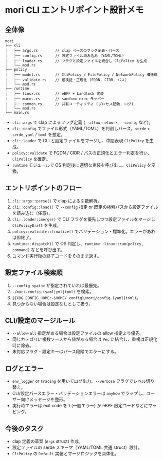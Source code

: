 # mori CLI エントリポイント設計メモ

## 全体像
```
mori
├── cli
│   ├── args.rs        // clap ベースのフラグ定義・パース
│   ├── config.rs      // 設定ファイル読み込み (YAML/TOML)
│   ├── loader.rs      // フラグと設定ファイルを統合し CliPolicy を生成
│   └── mod.rs
├── policy
│   ├── model.rs       // CliPolicy / FilePolicy / NetworkPolicy 構造体
│   ├── validate.rs    // 値検証・正規化 (FQDN, CIDR, パス)
│   └── mod.rs
├── runtime
│   ├── linux.rs       // eBPF + Landlock 実装
│   ├── macos.rs       // sandbox-exec ラッパー
│   ├── common.rs      // 共有ユーティリティ (プロセス起動, ログ)
│   └── mod.rs
└── main.rs
```

- `cli::args` で clap によるフラグ定義 (`--allow-network`, `--config` など)。
- `cli::config` でファイル形式（YAML/TOML）を判別しパース。`serde` + `serde_yaml` / `toml` を想定。
- `cli::loader` で CLI と設定ファイルをマージし、中間表現 `CliPolicy` を生成。
- `policy::validate` で FQDN / CIDR / パスの正規化とエラー判定を行い、`CliPolicy` を確定。
- `runtime` モジュールで OS 判定後に適切な実装を呼び出し、`CliPolicy` を変換。

## エントリポイントのフロー
1. `cli::args::parse()` で clap による引数解析。
2. `cli::config::load()` で `--config` 指定 or 既定の検索パスから設定ファイルを読み込む（任意）。
3. `cli::loader::merge()` で CLI フラグを優先しつつ設定ファイルをマージし `CliPolicyDraft` を生成。
4. `policy::validate::finalize()` でバリデーション・標準化。エラーがあれば即終了。
5. `runtime::dispatch()` で OS 判定し、`runtime::linux::run(policy, command)` などを呼び出す。
6. コマンド実行後の終了コードをそのまま返す。

## 設定ファイル検索順
1. `--config <path>` が指定されていれば最優先。
2. `./mori.config.(yaml|yml|toml)` を検索。
3. `${XDG_CONFIG_HOME:-$HOME/.config}/mori/config.(yaml|toml)`。
4. 見つからない場合は設定なしとして扱う。

## CLI/設定のマージルール
- `--allow-all` 指定がある場合は設定ファイルの allow 指定より優先。
- 同じカテゴリに複数ソースから値がある場合は `Vec` に結合し、重複は正規化時に除去。
- 未対応フラグ・設定キーはパース段階でエラーにする。

## ログとエラー
- `env_logger` or `tracing` を用いてログ出力。`--verbose` フラグでレベル切り替え。
- CLI/設定パースエラー・バリデーションエラーは `anyhow` でラップし、ユーザー向けメッセージを整形。
- 実行時エラーは exit code を 1 (一般エラー) か eBPF 限定コードなどにマッピング。

## 今後のタスク
- clap 定義の草案 (`Args` struct) 作成。
- 設定ファイルの serde スキーマ（YAML/TOML 共通 struct）設計。
- `CliPolicy` の `Default` 実装とマージロジックを具体化。

